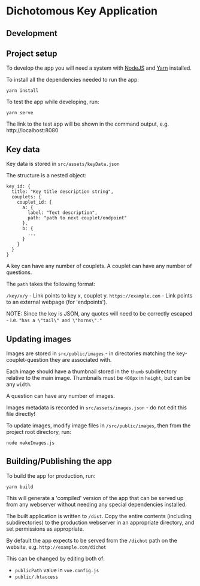 # Dichotomous Key Application

## Development

## Project setup

To develop the app you will need a system with [NodeJS](https://nodejs.org/en/) and [Yarn](https://yarnpkg.com/) installed.

To install all the dependencies needed to run the app:

```
yarn install
```

To test the app while developing, run:

```
yarn serve
```

The link to the test app will be shown in the command output, e.g. http://localhost:8080


## Key data

Key data is stored in `src/assets/keyData.json`

The structure is a nested object:

```
key_id: {
  title: "Key title description string",
  couplets: {
    couplet_id: {
      a: {
        label: "Text description",
        path: "path to next couplet/endpoint"
      },
      b: {
        ...
      }
    }
  }
}
```
A key can have any number of couplets. A couplet can have any number of questions.

The `path` takes the following format:

`/key/x/y` - Link points to key x, couplet y.
`https://example.com` - Link points to an external webpage (for 'endpoints').

NOTE: Since the key is JSON, any quotes will need to be correctly escaped - i.e. `"has a \"tail\" and \"horns\"."`

## Updating images

Images are stored in `src/public/images` - in directories matching the key-couplet-question they are associated with.

Each image should have a thumbnail stored in the `thumb` subdirectory relative to the main image. Thumbnails must be `400px` in `height`, but can be any `width`.

A question can have any number of images.

Images metadata is recorded in `src/assets/images.json` - do not edit this file directly!

To update images, modify image files in `/src/public/images`, then from the project root directory, run:

`node makeImages.js`


## Building/Publishing the app

To build the app for production, run:

```
yarn build
```

This will generate a 'compiled' version of the app that can be served up from any webserver without needing any special dependencies installed.

The built application is written to `/dist`. Copy the entire contents (including subdirectories) to the production webserver in an appropriate directory, and set permissions as appropriate.

By default the app expects to be served from the `/dichot` path on the website, e.g. `http://example.com/dichot`

This can be changed by editing both of:
* `publicPath` value in `vue.config.js`
* `public/.htaccess`

